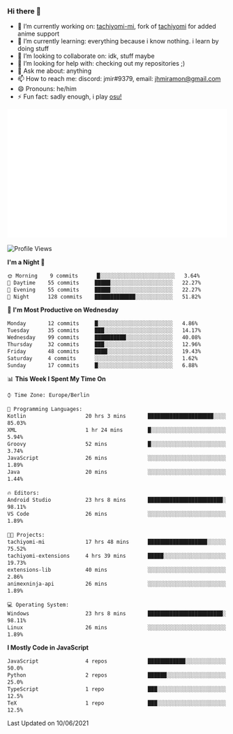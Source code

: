 ### Hi there 👋



<!--
**jmir1/jmir1** is a ✨ _special_ ✨ repository because its `README.md` (this file) appears on your GitHub profile.

Here are some ideas to get you started:
-->
- 🔭 I’m currently working on: [tachiyomi-mi](https://github.com/jmir1/tachiyomi-mi), fork of [tachiyomi](https://github.com/tachiyomiorg/tachiyomi) for added anime support
- 🌱 I’m currently learning: everything because i know nothing. i learn by doing stuff
- 👯 I’m looking to collaborate on: idk, stuff maybe
- 🤔 I’m looking for help with: checking out my repositories ;)
- 💬 Ask me about: anything
- 📫 How to reach me: discord: jmir#9379, email: jhmiramon@gmail.com
- 😄 Pronouns: he/him
- ⚡ Fun fact: sadly enough, i play [osu!](https://osu.ppy.sh/users/18018426)
<div>
	<p align="center">
		<img src="https://github.com/jmir1/github-stats/blob/master/generated/overview.svg">
	</p>
</div>

<!--START_SECTION:waka-->
![Profile Views](http://img.shields.io/badge/Profile%20Views-4-blue)

**I'm a Night 🦉** 

```text
🌞 Morning    9 commits      █░░░░░░░░░░░░░░░░░░░░░░░░   3.64% 
🌆 Daytime    55 commits     █████░░░░░░░░░░░░░░░░░░░░   22.27% 
🌃 Evening    55 commits     █████░░░░░░░░░░░░░░░░░░░░   22.27% 
🌙 Night      128 commits    █████████████░░░░░░░░░░░░   51.82%

```
📅 **I'm Most Productive on Wednesday** 

```text
Monday       12 commits     █░░░░░░░░░░░░░░░░░░░░░░░░   4.86% 
Tuesday      35 commits     ███░░░░░░░░░░░░░░░░░░░░░░   14.17% 
Wednesday    99 commits     ██████████░░░░░░░░░░░░░░░   40.08% 
Thursday     32 commits     ███░░░░░░░░░░░░░░░░░░░░░░   12.96% 
Friday       48 commits     ████░░░░░░░░░░░░░░░░░░░░░   19.43% 
Saturday     4 commits      ░░░░░░░░░░░░░░░░░░░░░░░░░   1.62% 
Sunday       17 commits     █░░░░░░░░░░░░░░░░░░░░░░░░   6.88%

```


📊 **This Week I Spent My Time On** 

```text
⌚︎ Time Zone: Europe/Berlin

💬 Programming Languages: 
Kotlin                   20 hrs 3 mins       █████████████████████░░░░   85.03% 
XML                      1 hr 24 mins        █░░░░░░░░░░░░░░░░░░░░░░░░   5.94% 
Groovy                   52 mins             █░░░░░░░░░░░░░░░░░░░░░░░░   3.74% 
JavaScript               26 mins             ░░░░░░░░░░░░░░░░░░░░░░░░░   1.89% 
Java                     20 mins             ░░░░░░░░░░░░░░░░░░░░░░░░░   1.44%

🔥 Editors: 
Android Studio           23 hrs 8 mins       ████████████████████████░   98.11% 
VS Code                  26 mins             ░░░░░░░░░░░░░░░░░░░░░░░░░   1.89%

🐱‍💻 Projects: 
tachiyomi-mi             17 hrs 48 mins      ███████████████████░░░░░░   75.52% 
tachiyomi-extensions     4 hrs 39 mins       █████░░░░░░░░░░░░░░░░░░░░   19.73% 
extensions-lib           40 mins             ░░░░░░░░░░░░░░░░░░░░░░░░░   2.86% 
animexninja-api          26 mins             ░░░░░░░░░░░░░░░░░░░░░░░░░   1.89%

💻 Operating System: 
Windows                  23 hrs 8 mins       ████████████████████████░   98.11% 
Linux                    26 mins             ░░░░░░░░░░░░░░░░░░░░░░░░░   1.89%

```

**I Mostly Code in JavaScript** 

```text
JavaScript               4 repos             ████████████░░░░░░░░░░░░░   50.0% 
Python                   2 repos             ██████░░░░░░░░░░░░░░░░░░░   25.0% 
TypeScript               1 repo              ███░░░░░░░░░░░░░░░░░░░░░░   12.5% 
TeX                      1 repo              ███░░░░░░░░░░░░░░░░░░░░░░   12.5%

```



 Last Updated on 10/06/2021
<!--END_SECTION:waka-->
